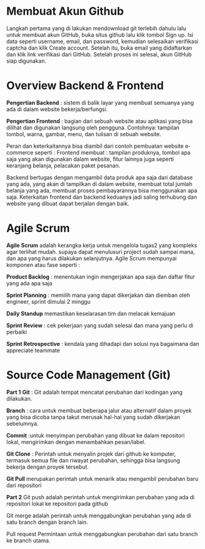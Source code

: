# Membuat Akun Github

Langkah pertama yang di lakukan mendownload git terlebih dahulu lalu untuk membuat akun GitHub, buka situs github lalu klik tombol Sign up. Isi data seperti username, email, dan password, kemudian selesaikan verifikasi captcha dan klik Create account. Setelah itu, buka email yang didaftarkan dan klik link verifikasi dari GitHub. Setelah proses ini selesai, akun GitHub siap digunakan.

# Overview Backend & Frontend

**Pengertian Backend** : sistem di balik layar yang membuat semuanya yang ada di dalam website bekerja/berfungsi.

**Pengertian Frontend** : bagian dari sebuah website atau aplikasi yang bisa dilihat dan digunakan langsung oleh pengguna.
Contohnya: tampilan tombol, warna, gambar, menu, dan tulisan di sebuah website.

Peran dan keterkaitannya bisa diambil dari contoh pembuatan website e-commerce seperti :
Frontend membuat : tampilan produknya, tombol apa saja yang akan digunakan dalam website, fitur lainnya juga seperti keranjang belanja, pelacakan paket pesanan.

Backend bertugas dengan mengambil data produk apa saja dari database yang ada, yang akan di tampilkan di dalam website, membuat total jumlah belanja yang ada, membuat proses pembayarannya bisa menggunakan apa saja.
Keterkaitan frontend dan backend keduanya jadi saling terhubung dan website yang dibuat dapat berjalan dengan baik.

# Agile Scrum

**Agile Scrum** adalah kerangka kerja untuk mengelola tugas2 yang kompleks agar terlihat mudah. supaya dapat menulusuri project sudah sampai mana, dan apa yang harus dilakukan selanjutnya.
Agile Scrum mempunyai komponen atau fase seperti :

**Product Backlog** : menentukan ingin mengerjakan apa saja dan daftar fitur yang ada apa saja

**Sprint Planning** : memilih mana yang dapat dikerjakan dan diemban oleh engineer, sprint dimulai 2 minggu

**Daily Standup** memastikan keselarasan tim dan melacak kemajuan

**Sprint Review** : cek pekerjaan yang sudah selesai dan mana yang perlu di perbaiki

**Sprint Retrospective** : kendala yang dihadapi dan solusi nya bagaimana dan appreciate teammate

# Source Code Management (Git)

**Part 1**
**Git** : Git adalah tempat mencatat perubahan dari kodingan yang dilakukan.

**Branch** : cara untuk membuat beberapa jalur atau alternatif dalam proyek yang bisa dicoba tanpa takut merusak hal-hal yang sudah dikerjakan sebelumnya.

**Commit** :untuk menyimpan perubahan yang dibuat ke dalam repositori lokal, mengirimkan dengan menambahkan pesan/label.

**Git Clone** : Perintah untuk menyalin projek dari github ke komputer, termasuk semua file dan riwayat perubahan, sehingga bisa langsung bekerja dengan proyek tersebut.

**Git Pull** merupakan perintah untuk menarik atau mengambil perubahan baru dari repositori

**Part 2**
Git push adalah perintah untuk mengirimkan perubahan yang ada di repositori lokal ke repositori pada github

Git merge adalah perintah untuk menggabungkan perubahan yang ada di satu branch dengan branch lain.

Pull request Permintaan untuk menggabungkan perubahan dari satu branch ke branch utama.
